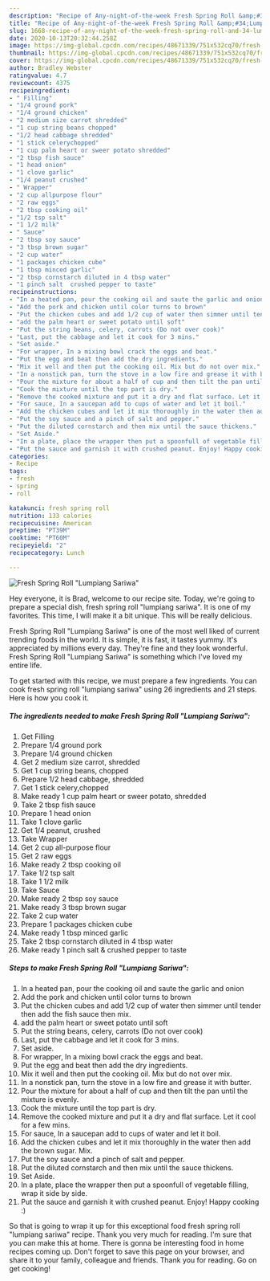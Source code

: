 ```yaml
---
description: "Recipe of Any-night-of-the-week Fresh Spring Roll &amp;#34;Lumpiang Sariwa&amp;#34;"
title: "Recipe of Any-night-of-the-week Fresh Spring Roll &amp;#34;Lumpiang Sariwa&amp;#34;"
slug: 1668-recipe-of-any-night-of-the-week-fresh-spring-roll-and-34-lumpiang-sariwa-and-34
date: 2020-10-13T20:32:44.258Z
image: https://img-global.cpcdn.com/recipes/48671339/751x532cq70/fresh-spring-roll-lumpiang-sariwa-recipe-main-photo.jpg
thumbnail: https://img-global.cpcdn.com/recipes/48671339/751x532cq70/fresh-spring-roll-lumpiang-sariwa-recipe-main-photo.jpg
cover: https://img-global.cpcdn.com/recipes/48671339/751x532cq70/fresh-spring-roll-lumpiang-sariwa-recipe-main-photo.jpg
author: Bradley Webster
ratingvalue: 4.7
reviewcount: 4375
recipeingredient:
- " Filling"
- "1/4 ground pork"
- "1/4 ground chicken"
- "2 medium size carrot shredded"
- "1 cup string beans chopped"
- "1/2 head cabbage shredded"
- "1 stick celerychopped"
- "1 cup palm heart or sweer potato shredded"
- "2 tbsp fish sauce"
- "1 head onion"
- "1 clove garlic"
- "1/4 peanut crushed"
- " Wrapper"
- "2 cup allpurpose flour"
- "2 raw eggs"
- "2 tbsp cooking oil"
- "1/2 tsp salt"
- "1 1/2 milk"
- " Sauce"
- "2 tbsp soy sauce"
- "3 tbsp brown sugar"
- "2 cup water"
- "1 packages chicken cube"
- "1 tbsp minced garlic"
- "2 tbsp cornstarch diluted in 4 tbsp water"
- "1 pinch salt  crushed pepper to taste"
recipeinstructions:
- "In a heated pan, pour the cooking oil and saute the garlic and onion"
- "Add the pork and chicken until color turns to brown"
- "Put the chicken cubes and add 1/2 cup of water then simmer until tender then add the fish sauce then mix."
- "add the palm heart or sweet potato until soft"
- "Put the string beans, celery, carrots (Do not over cook)"
- "Last, put the cabbage and let it cook for 3 mins."
- "Set aside."
- "For wrapper, In a mixing bowl crack the eggs and beat."
- "Put the egg and beat then add the dry ingredients."
- "Mix it well and then put the cooking oil. Mix but do not over mix."
- "In a nonstick pan, turn the stove in a low fire and grease it with butter."
- "Pour the mixture for about a half of cup and then tilt the pan until the mixture is evenly."
- "Cook the mixture until the top part is dry."
- "Remove the cooked mixture and put it a dry and flat surface. Let it cool for a few mins."
- "For sauce, In a saucepan add to cups of water and let it boil."
- "Add the chicken cubes and let it mix thoroughly in the water then add the brown sugar. Mix."
- "Put the soy sauce and a pinch of salt and pepper."
- "Put the diluted cornstarch and then mix until the sauce thickens."
- "Set Aside."
- "In a plate, place the wrapper then put a spoonfull of vegetable filling, wrap it side by side."
- "Put the sauce and garnish it with crushed peanut. Enjoy! Happy cooking :)"
categories:
- Recipe
tags:
- fresh
- spring
- roll

katakunci: fresh spring roll 
nutrition: 133 calories
recipecuisine: American
preptime: "PT39M"
cooktime: "PT60M"
recipeyield: "2"
recipecategory: Lunch

---
```



![Fresh Spring Roll &#34;Lumpiang Sariwa&#34;](https://img-global.cpcdn.com/recipes/48671339/751x532cq70/fresh-spring-roll-lumpiang-sariwa-recipe-main-photo.jpg)

Hey everyone, it is Brad, welcome to our recipe site. Today, we're going to prepare a special dish, fresh spring roll &#34;lumpiang sariwa&#34;. It is one of my favorites. This time, I will make it a bit unique. This will be really delicious.



Fresh Spring Roll &#34;Lumpiang Sariwa&#34; is one of the most well liked of current trending foods in the world. It is simple, it is fast, it tastes yummy. It's appreciated by millions every day. They're fine and they look wonderful. Fresh Spring Roll &#34;Lumpiang Sariwa&#34; is something which I've loved my entire life.


To get started with this recipe, we must prepare a few ingredients. You can cook fresh spring roll &#34;lumpiang sariwa&#34; using 26 ingredients and 21 steps. Here is how you cook it.

<!--inarticleads1-->

##### The ingredients needed to make Fresh Spring Roll &#34;Lumpiang Sariwa&#34;:

1. Get  Filling
1. Prepare 1/4 ground pork
1. Prepare 1/4 ground chicken
1. Get 2 medium size carrot, shredded
1. Get 1 cup string beans, chopped
1. Prepare 1/2 head cabbage, shredded
1. Get 1 stick celery,chopped
1. Make ready 1 cup palm heart or sweer potato, shredded
1. Take 2 tbsp fish sauce
1. Prepare 1 head onion
1. Take 1 clove garlic
1. Get 1/4 peanut, crushed
1. Take  Wrapper
1. Get 2 cup all-purpose flour
1. Get 2 raw eggs
1. Make ready 2 tbsp cooking oil
1. Take 1/2 tsp salt
1. Take 1 1/2 milk
1. Take  Sauce
1. Make ready 2 tbsp soy sauce
1. Make ready 3 tbsp brown sugar
1. Take 2 cup water
1. Prepare 1 packages chicken cube
1. Make ready 1 tbsp minced garlic
1. Take 2 tbsp cornstarch diluted in 4 tbsp water
1. Make ready 1 pinch salt &amp; crushed pepper to taste




<!--inarticleads2-->

##### Steps to make Fresh Spring Roll &#34;Lumpiang Sariwa&#34;:

1. In a heated pan, pour the cooking oil and saute the garlic and onion
1. Add the pork and chicken until color turns to brown
1. Put the chicken cubes and add 1/2 cup of water then simmer until tender then add the fish sauce then mix.
1. add the palm heart or sweet potato until soft
1. Put the string beans, celery, carrots (Do not over cook)
1. Last, put the cabbage and let it cook for 3 mins.
1. Set aside.
1. For wrapper, In a mixing bowl crack the eggs and beat.
1. Put the egg and beat then add the dry ingredients.
1. Mix it well and then put the cooking oil. Mix but do not over mix.
1. In a nonstick pan, turn the stove in a low fire and grease it with butter.
1. Pour the mixture for about a half of cup and then tilt the pan until the mixture is evenly.
1. Cook the mixture until the top part is dry.
1. Remove the cooked mixture and put it a dry and flat surface. Let it cool for a few mins.
1. For sauce, In a saucepan add to cups of water and let it boil.
1. Add the chicken cubes and let it mix thoroughly in the water then add the brown sugar. Mix.
1. Put the soy sauce and a pinch of salt and pepper.
1. Put the diluted cornstarch and then mix until the sauce thickens.
1. Set Aside.
1. In a plate, place the wrapper then put a spoonfull of vegetable filling, wrap it side by side.
1. Put the sauce and garnish it with crushed peanut. Enjoy! Happy cooking :)




So that is going to wrap it up for this exceptional food fresh spring roll &#34;lumpiang sariwa&#34; recipe. Thank you very much for reading. I'm sure that you can make this at home. There is gonna be interesting food in home recipes coming up. Don't forget to save this page on your browser, and share it to your family, colleague and friends. Thank you for reading. Go on get cooking!
